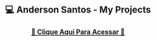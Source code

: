 <h1 align="center">💻 Anderson Santos - My Projects</h1>

<h2 align="center"><a href="https://andersonsantos.netlify.app/"> 🚀 Clique Aqui Para Acessar 🚀</a></h2>